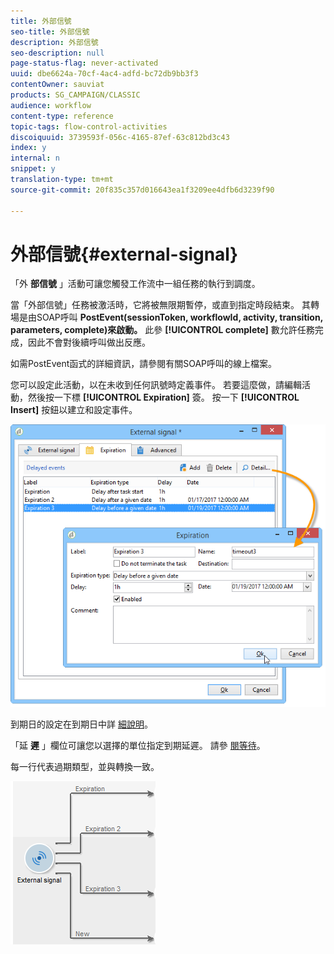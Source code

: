 ```yaml
---
title: 外部信號
seo-title: 外部信號
description: 外部信號
seo-description: null
page-status-flag: never-activated
uuid: dbe6624a-70cf-4ac4-adfd-bc72db9bb3f3
contentOwner: sauviat
products: SG_CAMPAIGN/CLASSIC
audience: workflow
content-type: reference
topic-tags: flow-control-activities
discoiquuid: 3739593f-056c-4165-87ef-63c812bd3c43
index: y
internal: n
snippet: y
translation-type: tm+mt
source-git-commit: 20f835c357d016643ea1f3209ee4dfb6d3239f90

---
```



# 外部信號{#external-signal}

「外 **部信號** 」活動可讓您觸發工作流中一組任務的執行到調度。

當「外部信號」任務被激活時，它將被無限期暫停，或直到指定時段結束。 其轉場是由SOAP呼叫 **PostEvent(sessionToken, workflowId, activity, transition, parameters, complete)來啟動。** 此參 **[!UICONTROL complete]** 數允許任務完成，因此不會對後續呼叫做出反應。

如需PostEvent函式的詳細資訊，請參閱有關SOAP呼叫的線上檔案。

您可以設定此活動，以在未收到任何訊號時定義事件。 若要這麼做，請編輯活動，然後按一下標 **[!UICONTROL Expiration]** 簽。 按一下 **[!UICONTROL Insert]** 按鈕以建立和設定事件。

![](assets/edit_signal.png)

到期日的設定在到期日中詳 [細說明](../../workflow/using/executing-a-workflow.md#expirations)。

「延 **遲** 」欄位可讓您以選擇的單位指定到期延遲。 請參 [閱等待](../../workflow/using/wait.md)。

每一行代表過期類型，並與轉換一致。

![](assets/external_sign_diag.png)

